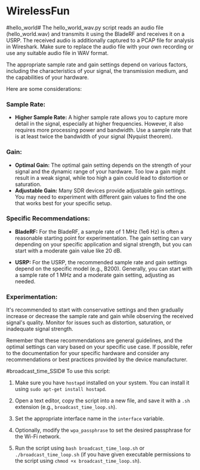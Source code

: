 # WirelessFun #

#hello_world#
The hello_world_wav.py script reads an audio file (hello_world.wav) and transmits it using the BladeRF and receives it on a USRP. The received audio is additionally captured to a PCAP file for analysis in Wireshark. Make sure to replace the audio file with your own recording or use any suitable audio file in WAV format.

The appropriate sample rate and gain settings depend on various factors, including the characteristics of your signal, the transmission medium, and the capabilities of your hardware.

Here are some considerations:

### Sample Rate:
- **Higher Sample Rate:** A higher sample rate allows you to capture more detail in the signal, especially at higher frequencies. However, it also requires more processing power and bandwidth. Use a sample rate that is at least twice the bandwidth of your signal (Nyquist theorem).

### Gain:
- **Optimal Gain:** The optimal gain setting depends on the strength of your signal and the dynamic range of your hardware. Too low a gain might result in a weak signal, while too high a gain could lead to distortion or saturation.
- **Adjustable Gain:** Many SDR devices provide adjustable gain settings. You may need to experiment with different gain values to find the one that works best for your specific setup.

### Specific Recommendations:
- **BladeRF:** For the BladeRF, a sample rate of 1 MHz (1e6 Hz) is often a reasonable starting point for experimentation. The gain setting can vary depending on your specific application and signal strength, but you can start with a moderate gain value like 20 dB.

- **USRP:** For the USRP, the recommended sample rate and gain settings depend on the specific model (e.g., B200). Generally, you can start with a sample rate of 1 MHz and a moderate gain setting, adjusting as needed.

### Experimentation:
It's recommended to start with conservative settings and then gradually increase or decrease the sample rate and gain while observing the received signal's quality. Monitor for issues such as distortion, saturation, or inadequate signal strength.

Remember that these recommendations are general guidelines, and the optimal settings can vary based on your specific use case. If possible, refer to the documentation for your specific hardware and consider any recommendations or best practices provided by the device manufacturer.

#broadcast_time_SSID#
To use this script:
1. Make sure you have `hostapd` installed on your system. You can install it using `sudo apt-get install hostapd`.

2. Open a text editor, copy the script into a new file, and save it with a `.sh` extension (e.g., `broadcast_time_loop.sh`).

3. Set the appropriate interface name in the `interface` variable.

4. Optionally, modify the `wpa_passphrase` to set the desired passphrase for the Wi-Fi network.

5. Run the script using `bash broadcast_time_loop.sh` or `./broadcast_time_loop.sh` (if you have given executable permissions to the script using `chmod +x broadcast_time_loop.sh`).


